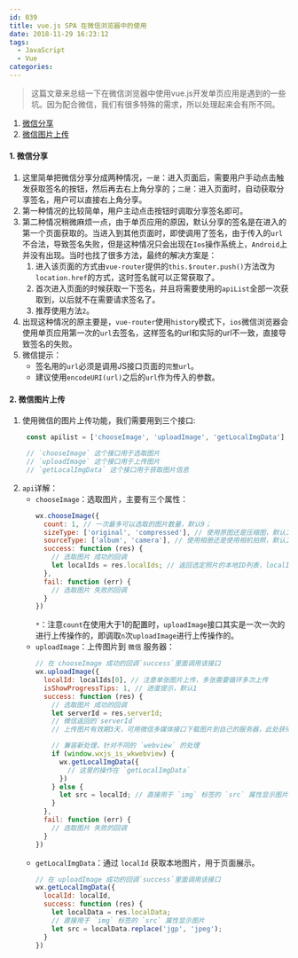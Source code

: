 ```yaml
---
id: 039
title: vue.js SPA 在微信浏览器中的使用
date: 2018-11-29 16:23:12
tags:
  - JavaScript
  - Vue
categories:
---
```


> 这篇文章来总结一下在微信浏览器中使用vue.js开发单页应用是遇到的一些坑。因为配合微信，我们有很多特殊的需求，所以处理起来会有所不同。

1. <a href="#share">微信分享</a>
2. <a href="#uploadImage">微信图片上传</a>



#### <a name="dependencies">1. 微信分享</a>
1. 这里简单把微信分享分成两种情况，`一是`：进入页面后，需要用户手动点击触发获取签名的按钮，然后再去右上角分享的；`二是`：进入页面时，自动获取分享签名，用户可以直接右上角分享。
2. 第一种情况的比较简单，用户主动点击按钮时调取分享签名即可。
3. 第二种情况稍微麻烦一点，由于单页应用的原因，默认分享的签名是在进入的第一个页面获取的。当进入到其他页面时，即使调用了签名，由于传入的`url`不合法，导致签名失败，但是这种情况只会出现在`Ios`操作系统上，`Android`上并没有出现。当时也找了很多方法，最终的解决方案是：
    1. 进入该页面的方式由`vue-router`提供的`this.$router.push()`方法改为`location.href`的方式，这时签名就可以正常获取了。
    2. 首次进入页面的时候获取一下签名，并且将需要使用的`apiList`全部一次获取到，以后就不在需要请求签名了。
    3. 推荐使用方法`2`。
4. 出现这种情况的原主要是，`vue-router`使用`history`模式下，`ios`微信浏览器会使用单页应用第一次的`url`去签名，这样签名的url和实际的url不一致，直接导致签名的失败。
5. 微信提示：
    - 签名用的`url`必须是调用JS接口页面的`完整url`。
    - 建议使用`encodeURI(url)`之后的`url`作为传入的参数。

#### <a name="uploadImage">2. 微信图片上传</a>
1. 使用微信的图片上传功能，我们需要用到三个接口:
   ```js
    const apilist = ['chooseImage', 'uploadImage', 'getLocalImgData']

    // `chooseImage` 这个接口用于选取图片
    // `uploadImage` 这个接口用于上传图片
    // `getLocalImgData` 这个接口用于获取图片信息
   ```
2. `api`详解：
    - `chooseImage`：选取图片，主要有三个属性：
      ```js
      wx.chooseImage({
        count: 1, // 一次最多可以选取的图片数量，默认9；
        sizeType: ['original', 'compressed'], // 使用原图还是压缩图，默认二者都有
        sourceType: ['album', 'camera'], // 使用相册还是使用相机拍照，默认二者都有
        success: function (res) {
          // 选取图片 成功的回调
          let localIds = res.localIds; // 返回选定照片的本地ID列表，localId可以作为img标签的src属性显示图片
        },
        fail: function (err) {
          // 选取图片 失败的回调
        }
      })
      ```
      `*`：注意`count`在使用大于1的配置时，`uploadImage`接口其实是一次一次的进行上传操作的，即调取`n`次`uploadImage`进行上传操作的。
    - `uploadImage`：上传图片到 `微信` 服务器：
      ```js
      // 在 chooseImage 成功的回调`success`里面调用该接口
      wx.uploadImage({
        localId: localIds[0], // 注意单张图片上传，多张需要循环多次上传
        isShowProgressTips: 1, // 进度提示，默认1
        success: function (res) {
          // 选取图片 成功的回调
          let serverId = res.serverId; 
          // 微信返回的`serverId`
          // 上传图片有效期3天，可用微信多媒体接口下载图片到自己的服务器，此处获得的 serverId 即 media_id

          // 兼容新处理，针对不同的 `webview` 的处理
          if (window.wxjs_is_wkwebview) {
            wx.getLocalImgData({
              // 这里的操作在 `getLocalImgData`
            })
          } else {
            let src = localId; // 直接用于 `img` 标签的 `src` 属性显示图片
          }
        },
        fail: function (err) {
          // 选取图片 失败的回调
        }
      })
      ```
    - `getLocalImgData`：通过 `localId` 获取本地图片，用于页面展示。
      ```js
      // 在 uploadImage 成功的回调`success`里面调用该接口
      wx.getLocalImgData({
        localId: localId,
        success: function (res) {
          let localData = res.localData;
          // 直接用于 `img` 标签的 `src` 属性显示图片
          let src = localData.replace('jgp', 'jpeg');
        }
      })
      ```
